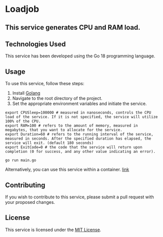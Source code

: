 # Loadjob

## This service generates CPU and RAM load.

## Technologies Used

This service has been developed using the Go 18 programming language.

## Usage

To use this service, follow these steps:

1. Install [Golang](https://go.dev/doc/install) 
2. Navigate to the root directory of the project.
3. Set the appropriate environment variables and initiate the service.
```shell
export CPUSleep=100000 # measured in nanoseconds, controls the CPU load of the service. If it is not specified, the service will utilize 100% of the CPU.
export RAM=100 # refers to the amount of memory, measured in megabytes, that you want to allocate for the service.
export Duration=60 # refers to the running interval of the service, measured in seconds. After the specified duration has elapsed, the service will exit. (default 180 seconds)
export ExitCode=0 # the code that the service will return upon completion (0 for success, and any other value indicating an error).

go run main.go
```

Alternatively, you can use this service within a container. [link](https://github.com/Cuest-IO/use-cases/blob/main/images/loadjob/deployment.yaml) 

## Contributing

If you wish to contribute to this service, please submit a pull request with your proposed changes.

## License

This service is licensed under the [MIT License](https://opensource.org/licenses/MIT).